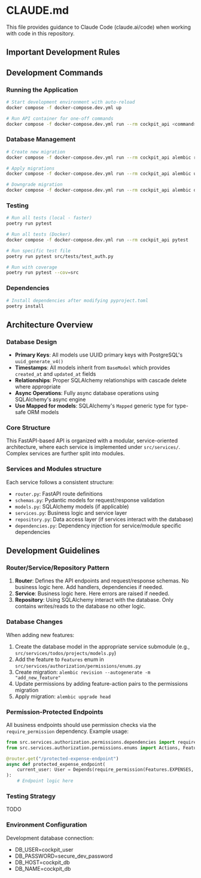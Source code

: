 # CLAUDE.md

This file provides guidance to Claude Code (claude.ai/code) when working with code in this repository.

## Important Development Rules

## Development Commands

### Running the Application

```bash
# Start development environment with auto-reload
docker compose -f docker-compose.dev.yml up

# Run API container for one-off commands
docker compose -f docker-compose.dev.yml run --rm cockpit_api <command>
```

### Database Management

```bash
# Create new migration
docker compose -f docker-compose.dev.yml run --rm cockpit_api alembic revision --autogenerate -m "<migration_message>"

# Apply migrations
docker compose -f docker-compose.dev.yml run --rm cockpit_api alembic upgrade head

# Downgrade migration
docker compose -f docker-compose.dev.yml run --rm cockpit_api alembic downgrade -1
```

### Testing

```bash
# Run all tests (local - faster)
poetry run pytest

# Run all tests (Docker)
docker compose -f docker-compose.dev.yml run --rm cockpit_api pytest

# Run specific test file
poetry run pytest src/tests/test_auth.py

# Run with coverage
poetry run pytest --cov=src
```

### Dependencies

```bash
# Install dependencies after modifying pyproject.toml
poetry install
```

## Architecture Overview

### Database Design

- **Primary Keys**: All models use UUID primary keys with PostgreSQL's `uuid_generate_v4()`
- **Timestamps**: All models inherit from `BaseModel` which provides `created_at` and `updated_at` fields
- **Relationships**: Proper SQLAlchemy relationships with cascade delete where appropriate
- **Async Operations**: Fully async database operations using SQLAlchemy's async engine
- **Use Mapped for models**: SQLAlchemy's `Mapped` generic type for type-safe ORM models

### Core Structure

This FastAPI-based API is organized with a modular, service-oriented architecture, where each service is implemented under `src/services/`. Complex services are further split into modules.

### Services and Modules structure

Each service follows a consistent structure:

- `router.py`: FastAPI route definitions
- `schemas.py`: Pydantic models for request/response validation
- `models.py`: SQLAlchemy models (if applicable)
- `services.py`: Business logic and service layer
- `repository.py`: Data access layer (if services interact with the database)
- `dependencies.py`: Dependency injection for service/module specific dependencies

## Development Guidelines

### Router/Service/Repository Pattern

1. **Router**: Defines the API endpoints and request/response schemas. No business logic here. Add handlers, dependencies if needed.
2. **Service**: Business logic here. Here errors are raised if needed.
3. **Repository**: Using SQLAlchemy interact with the database. Only contains writes/reads to the database no other logic.

### Database Changes

When adding new features:

1. Create the database model in the appropriate service submodule (e.g., `src/services/todos/projects/models.py`)
2. Add the feature to `Features` enum in `src/services/authorization/permissions/enums.py`
3. Create migration: `alembic revision --autogenerate -m "add_new_feature"`
4. Update permissions by adding feature-action pairs to the permissions migration
5. Apply migration: `alembic upgrade head`

### Permission-Protected Endpoints

All business endpoints should use permission checks via the `require_permission` dependency. Example usage:

```python
from src.services.authorization.permissions.dependencies import require_permission
from src.services.authorization.permissions.enums import Actions, Features

@router.get("/protected-expense-endpoint")
async def protected_expense_endpoint(
    current_user: User = Depends(require_permission(Features.EXPENSES, Actions.READ))
):
    # Endpoint logic here
```

### Testing Strategy

TODO

### Environment Configuration

Development database connection:

- DB_USER=cockpit_user
- DB_PASSWORD=secure_dev_password
- DB_HOST=cockpit_db
- DB_NAME=cockpit_db
